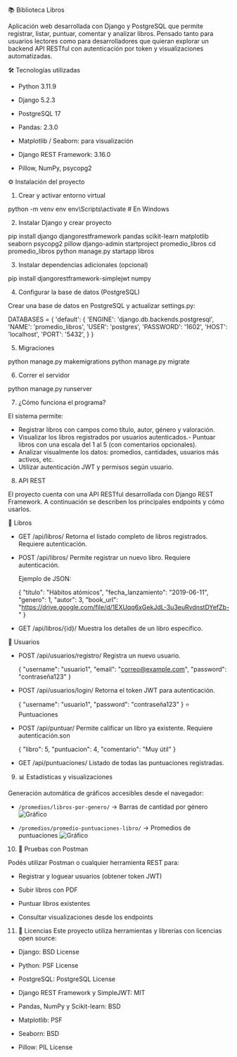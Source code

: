 📚 Biblioteca Libros

Aplicación web desarrollada con Django y PostgreSQL que permite registrar, listar, puntuar, comentar y analizar libros. Pensado tanto para usuarios lectores como para desarrolladores que quieran explorar un backend API RESTful con autenticación por token y visualizaciones automatizadas.

🛠️ Tecnologías utilizadas

  - Python 3.11.9

  - Django 5.2.3

  - PostgreSQL 17

  - Pandas: 2.3.0

  - Matplotlib / Seaborn: para visualización

  - Django REST Framework: 3.16.0

  - Pillow, NumPy, psycopg2

⚙️ Instalación del proyecto

1. Crear y activar entorno virtual

python -m venv env
env\Scripts\activate       # En Windows

2. Instalar Django y crear proyecto

pip install django djangorestframework pandas scikit-learn matplotlib seaborn psycopg2 pillow
django-admin startproject promedio_libros
cd promedio_libros
python manage.py startapp libros

3. Instalar dependencias adicionales (opcional)

pip install djangorestframework-simplejwt numpy

4. Configurar la base de datos (PostgreSQL)

Crear una base de datos en PostgreSQL y actualizar settings.py:

DATABASES = {
    'default': {
        'ENGINE': 'django.db.backends.postgresql',
        'NAME': 'promedio_libros',
        'USER': 'postgres',
        'PASSWORD': '1602',
        'HOST': 'localhost',
        'PORT': '5432',
    }
}

5. Migraciones

python manage.py makemigrations
python manage.py migrate

6. Correr el servidor

python manage.py runserver

7. ¿Cómo funciona el programa?

El sistema permite:

  - Registrar libros con campos como título, autor, género y valoración.
  - Visualizar los libros registrados por usuarios autenticados.- Puntuar libros con una escala del 1 al 5 (con comentarios opcionales).
  - Analizar visualmente los datos: promedios, cantidades, usuarios más activos, etc.
  - Utilizar autenticación JWT y permisos según usuario.

8. API REST

El proyecto cuenta con una API RESTful desarrollada con Django REST Framework. A continuación se describen los principales endpoints y cómo usarlos.

📘 Libros
  - GET /api/libros/
    Retorna el listado completo de libros registrados. Requiere autenticación.

  - POST /api/libros/
    Permite registrar un nuevo libro. Requiere autenticación.

    Ejemplo de JSON:

    {
      "titulo": "Hábitos atómicos",
      "fecha_lanzamiento": "2019-06-11",
      "genero": 1,
      "autor": 3,
      "book_url": "https://drive.google.com/file/d/1EXUqq6xGekJdL-3u3euRvdnstDYefZb-"
    }

  - GET /api/libros/{id}/
    Muestra los detalles de un libro específico.

👤 Usuarios
  - POST /api/usuarios/registro/
    Registra un nuevo usuario.

    {
      "username": "usuario1",
      "email": "correo@example.com",
      "password": "contraseña123"
    }
  - POST /api/usuarios/login/
    Retorna el token JWT para autenticación.

    {
      "username": "usuario1",
      "password": "contraseña123"
    }
⭐ Puntuaciones
  - POST /api/puntuar/
    Permite calificar un libro ya existente. Requiere autenticación.son

    {
      "libro": 5,
      "puntuacion": 4,
      "comentario": "Muy útil"
    }

  - GET /api/puntuaciones/
    Listado de todas las puntuaciones registradas.

9. 📊 Estadísticas y visualizaciones

Generación automática de gráficos accesibles desde el navegador:

- `/promedios/libros-por-genero/` → Barras de cantidad por género
![Gráfico](http://127.0.0.1:8000/promedios/libros-por-genero/)

- `/promedios/promedio-puntuaciones-libro/` → Promedios de puntuaciones
![Gráfico](http://127.0.0.1:8000/promedios/promedio-puntuaciones-libro/)


10. 🧪 Pruebas con Postman

Podés utilizar Postman o cualquier herramienta REST para:

  - Registrar y loguear usuarios (obtener token JWT)

  - Subir libros con PDF

  - Puntuar libros existentes

  - Consultar visualizaciones desde los endpoints

11. 📄 Licencias
Este proyecto utiliza herramientas y librerías con licencias open source:

  - Django: BSD License

  - Python: PSF License

  - PostgreSQL: PostgreSQL License

  - Django REST Framework y SimpleJWT: MIT

  - Pandas, NumPy y Scikit-learn: BSD

  - Matplotlib: PSF

  - Seaborn: BSD

  - Pillow: PIL License

